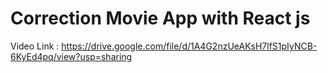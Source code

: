 # Correction Movie App with React js 
Video Link : https://drive.google.com/file/d/1A4G2nzUeAKsH7lfS1pIyNCB-6KyEd4pq/view?usp=sharing

